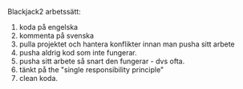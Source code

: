 Blackjack2 arbetssätt:

1. koda på engelska
2. kommenta på svenska
3. pulla projektet och hantera konflikter innan man pusha sitt arbete
4. pusha aldrig kod som inte fungerar.
5. pusha sitt arbete så snart den fungerar - dvs ofta.
6. tänkt på the "single responsibility principle"
7. clean koda.
